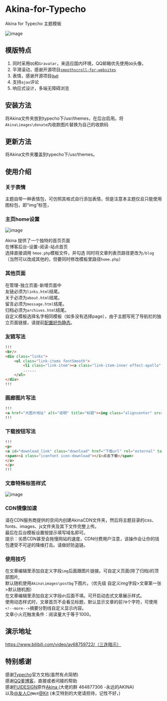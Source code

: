 # Akina-for-Typecho
Akina for Typecho 主题模板

![image](https://github.com/Zisbusy/Akina-for-Typecho/blob/master/Akina-img/Akina.jpg)

## 模版特点

1. 同时采用`QQ`和`Gravatar`，来适应国内环境，QQ邮箱优先使用`QQ`头像，
2. 平滑滚动，感谢开源项目[`smoothscroll-for-websites`](https://github.com/gblazex/smoothscroll-for-websites)
3. 表情，感谢开源项目[`OwO`](https://github.com/DIYgod/OwO)
4. 支持`ajax`评论
5. 响应式设计，多端无障碍浏览

## 安装方法

将Akina文件夹放到typecho下/usr/themes，在后台启用。将`Akina\images\donate`内收款图片替换为自己的收款码

## 更新方法

将Akina文件夹覆盖到typecho下/usr/themes。

## 使用介绍

### 关于表情

主题自带一种表情包，可仿照其格式自行添加表情，但是注意本主题仅且只能使用图标包，即“img”标签，

### 主页home设置

![image](https://github.com/Zisbusy/Akina-for-Typecho/blob/master/Akina-img/Akina-home.png)

Akina 提供了一个独特的首页页面  
在博客后台-设置-阅读-站点首页  
选择直接调用 `hmoe.php`模板文件，并勾选 同时将文章列表页路径更改为`/blog`（当然可以改成其他的，但要同时修改模板里路径`home.php`）  

### 其他页面

在管理-独立页面-新增页面中  
友链必须为`links.html`结尾。  
关于必须为`about.html`结尾。  
留言必须为`message.html`结尾。  
归档必须为`archives.html`结尾。  
自定义模板选择名字相同模板（如多没有选择page），由于主题写死了导航栏的独立页面链接，请提前[配置好伪静态](https://www.typechodev.com/theme/478.html)。

### 友链写法

```html
!!!
<br/>
<div class="links">
    <ul class="link-items fontSmooth">
        <li class="link-item"><a class="link-item-inner effect-apollo" href="http://zhebk.cn/" title="我们，渺小到不可一世。" target="_blank" ><span class="sitename">纸盒博客</span><div class="linkdes">我们，渺小到不可一世。</div></a></li>
        ......
    </ul>
</div>
!!!
```

### 画廊图片写法

```html
!!!
<a href="大图片地址" alt="说明" title="标题"><img class="aligncenter" src="小图片地址" alt="说明"></a>
!!!
```

### 下载按钮写法

```html
!!!
<p>
<a id="download_link" class="download" href="下载url" rel="external" target="_blank" title="下载地址">  
<span><i class="iconfont icon-download"></i>点击下载</span>
</a>
</p>
!!!
```

### 文章特殊标签样式

![image](https://github.com/Zisbusy/Akina-for-Typecho/blob/master/Akina-img/h2-h5.jpg)

### CDN镜像加速

请在CDN服务商提供的空间内创建AkinaCDN文件夹，然后将主题目录的css、fonts、images、js文件夹及其下文件完整上传。  
最后在后台模板设置按提示填写域名即可。  
提示：劣质CDN甚至会拖慢网站的速度，CDN付费用户注意，该操作会让你的钱包遭受不可逆的降维打击。请做好防盗链。  

### 使用技巧

在文章编辑里添加自定义字段` img `后面跟图片链接。可自定义页面(除了归档)的顶部图片,  
默认随机使用`Akina\images\postbg`下图片。（优先级 自定义img字段>文章第一张>默认随机图）  
在文章编辑里添加自定义字段` dt `后面不填。可开启动态式文章展示样式。  
使用动态样式时，文章首页不会看见标题，默认显示文章的前`70`个字符，可使用`<!--more-->`摘要分割线自定义显示内容。  
文章小火花触发条件：阅读量大于等于1000。

## 演示地址

https://www.bilibili.com/video/av68759722/（三连暗示）

## 特别感谢

感谢[Typecho](http://docs.typecho.org/doku.php)官方文档(虽然有点简陋)  
感谢[QQ爹博客](https://qqdie.com/)，直接或者间接的帮助  
感谢[FUIDESIGN](http://fui.im/)原作[Akina ](https://github.com/Xoin-Yang/Akina)(大佬的群 464877306 -永远的AKINA)  
以及[@友人C](https://www.ihewro.com/)`@WeX`[@Kit](http://www.aihack.cn/) (未艾特到的大佬请担待，记性不好，)  

